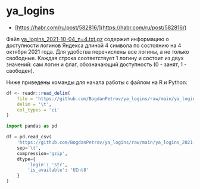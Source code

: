 # ya_logins

- [https://habr.com/ru/post/582816/](https://habr.com/ru/post/582816/)

Файл [ya_logins_2021-10-04_n=4.txt.gz](ya_logins_2021-10-04_n=4.txt.gz) содержит информацию о доступности логинов Яндекса длиной 4 символа по состоянию на 4 октября 2021 года. Для удобства перечислены все логины, а не только свободные. Каждая строка соответствует 1 логину и состоит из двух значений: сам логин и флаг, обозначающий доступность (0 - занят, 1 - свободен). 

Ниже приведены команды для начала работы с файлом на R и Python:

```r
df <- readr::read_delim(
    file = 'https://github.com/BogdanPetrov/ya_logins/raw/main/ya_logins_2021-10-04_n%3D4.txt.gz', 
    delim = '\t', 
    col_types = 'ci'
)
```

```python
import pandas as pd

df = pd.read_csv(
    'https://github.com/BogdanPetrov/ya_logins/raw/main/ya_logins_2021-10-04_n%3D4.txt.gz', 
    sep='\t',
    compression='gzip',
    dtype={
        'login': 'str',
        'is_available': 'UInt8'
    }
)
```

